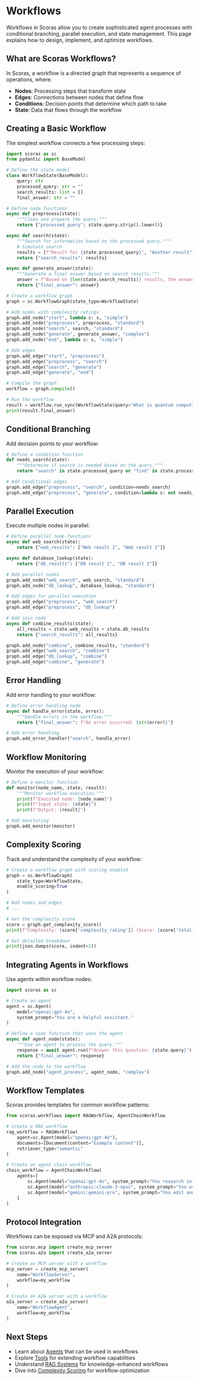 # Workflows

Workflows in Scoras allow you to create sophisticated agent processes with conditional branching, parallel execution, and state management. This page explains how to design, implement, and optimize workflows.

## What are Scoras Workflows?

In Scoras, a workflow is a directed graph that represents a sequence of operations, where:

- **Nodes**: Processing steps that transform state
- **Edges**: Connections between nodes that define flow
- **Conditions**: Decision points that determine which path to take
- **State**: Data that flows through the workflow

## Creating a Basic Workflow

The simplest workflow connects a few processing steps:

```python
import scoras as sc
from pydantic import BaseModel

# Define the state model
class WorkflowState(BaseModel):
    query: str
    processed_query: str = ""
    search_results: list = []
    final_answer: str = ""

# Define node functions
async def preprocess(state):
    """Clean and prepare the query."""
    return {"processed_query": state.query.strip().lower()}

async def search(state):
    """Search for information based on the processed query."""
    # Simulate search
    results = [f"Result for {state.processed_query}", "Another result"]
    return {"search_results": results}

async def generate_answer(state):
    """Generate a final answer based on search results."""
    answer = f"Based on {len(state.search_results)} results, the answer is..."
    return {"final_answer": answer}

# Create a workflow graph
graph = sc.WorkflowGraph(state_type=WorkflowState)

# Add nodes with complexity ratings
graph.add_node("start", lambda s: s, "simple")
graph.add_node("preprocess", preprocess, "standard")
graph.add_node("search", search, "standard")
graph.add_node("generate", generate_answer, "complex")
graph.add_node("end", lambda s: s, "simple")

# Add edges
graph.add_edge("start", "preprocess")
graph.add_edge("preprocess", "search")
graph.add_edge("search", "generate")
graph.add_edge("generate", "end")

# Compile the graph
workflow = graph.compile()

# Run the workflow
result = workflow.run_sync(WorkflowState(query="What is quantum computing?"))
print(result.final_answer)
```

## Conditional Branching

Add decision points to your workflow:

```python
# Define a condition function
def needs_search(state):
    """Determine if search is needed based on the query."""
    return "search" in state.processed_query or "find" in state.processed_query

# Add conditional edges
graph.add_edge("preprocess", "search", condition=needs_search)
graph.add_edge("preprocess", "generate", condition=lambda s: not needs_search(s))
```

## Parallel Execution

Execute multiple nodes in parallel:

```python
# Define parallel node functions
async def web_search(state):
    return {"web_results": ["Web result 1", "Web result 2"]}

async def database_lookup(state):
    return {"db_results": ["DB result 1", "DB result 2"]}

# Add parallel nodes
graph.add_node("web_search", web_search, "standard")
graph.add_node("db_lookup", database_lookup, "standard")

# Add edges for parallel execution
graph.add_edge("preprocess", "web_search")
graph.add_edge("preprocess", "db_lookup")

# Add join node
async def combine_results(state):
    all_results = state.web_results + state.db_results
    return {"search_results": all_results}

graph.add_node("combine", combine_results, "standard")
graph.add_edge("web_search", "combine")
graph.add_edge("db_lookup", "combine")
graph.add_edge("combine", "generate")
```

## Error Handling

Add error handling to your workflow:

```python
# Define error handling node
async def handle_error(state, error):
    """Handle errors in the workflow."""
    return {"final_answer": f"An error occurred: {str(error)}"}

# Add error handling
graph.add_error_handler("search", handle_error)
```

## Workflow Monitoring

Monitor the execution of your workflow:

```python
# Define a monitor function
def monitor(node_name, state, result):
    """Monitor workflow execution."""
    print(f"Executed node: {node_name}")
    print(f"Input state: {state}")
    print(f"Output: {result}")

# Add monitoring
graph.add_monitor(monitor)
```

## Complexity Scoring

Track and understand the complexity of your workflow:

```python
# Create a workflow graph with scoring enabled
graph = sc.WorkflowGraph(
    state_type=WorkflowState,
    enable_scoring=True
)

# Add nodes and edges
# ...

# Get the complexity score
score = graph.get_complexity_score()
print(f"Complexity: {score['complexity_rating']} (Score: {score['total_score']})")

# Get detailed breakdown
print(json.dumps(score, indent=2))
```

## Integrating Agents in Workflows

Use agents within workflow nodes:

```python
import scoras as sc

# Create an agent
agent = sc.Agent(
    model="openai:gpt-4o",
    system_prompt="You are a helpful assistant."
)

# Define a node function that uses the agent
async def agent_node(state):
    """Use an agent to process the query."""
    response = await agent.run(f"Answer this question: {state.query}")
    return {"final_answer": response}

# Add the node to the workflow
graph.add_node("agent_process", agent_node, "complex")
```

## Workflow Templates

Scoras provides templates for common workflow patterns:

```python
from scoras.workflows import RAGWorkflow, AgentChainWorkflow

# Create a RAG workflow
rag_workflow = RAGWorkflow(
    agent=sc.Agent(model="openai:gpt-4o"),
    documents=[Document(content="Example content")],
    retriever_type="semantic"
)

# Create an agent chain workflow
chain_workflow = AgentChainWorkflow(
    agents=[
        sc.Agent(model="openai:gpt-4o", system_prompt="You research information."),
        sc.Agent(model="anthropic:claude-3-opus", system_prompt="You write content."),
        sc.Agent(model="gemini:gemini-pro", system_prompt="You edit and improve content.")
    ]
)
```

## Protocol Integration

Workflows can be exposed via MCP and A2A protocols:

```python
from scoras.mcp import create_mcp_server
from scoras.a2a import create_a2a_server

# Create an MCP server with a workflow
mcp_server = create_mcp_server(
    name="WorkflowServer",
    workflow=my_workflow
)

# Create an A2A server with a workflow
a2a_server = create_a2a_server(
    name="WorkflowAgent",
    workflow=my_workflow
)
```

## Next Steps

- Learn about [Agents](agents.md) that can be used in workflows
- Explore [Tools](tools.md) for extending workflow capabilities
- Understand [RAG Systems](rag.md) for knowledge-enhanced workflows
- Dive into [Complexity Scoring](complexity-scoring.md) for workflow optimization
